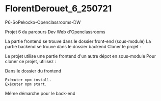 # FlorentDerouet_6_250721
P6-SoPekocko-Openclassrooms-DW

Projet 6 du parcours Dev Web d'Openclassrooms

La partie frontend se trouve dans le dossier front-end (sous-module) La partie backend se trouve dans le dossier backend
Cloner le projet :

Le projet utilise une partie frontend d'un autre dépot en sous-module Pour cloner ce projet, utilisez :


Dans le dossier du frontend

    Exécuter npm install.
    Exécuter npm start.
    
Même démarche pour le back-end
